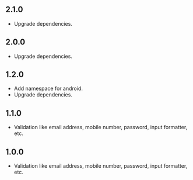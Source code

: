 ## 2.1.0

* Upgrade dependencies.

## 2.0.0

* Upgrade dependencies.

## 1.2.0

* Add namespace for android.
* Upgrade dependencies.

## 1.1.0

* Validation like email address, mobile number, password, input formatter, etc.

## 1.0.0

* Validation like email address, mobile number, password, input formatter, etc.
